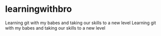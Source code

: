 # learningwithbro
Learning git with my babes and taking our skills to a new level
Learning git with my babes and taking our skills to a new level
